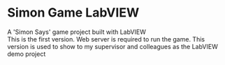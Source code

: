 # Simon Game LabVIEW
A 'Simon Says' game project built with LabVIEW      
This is the first version. Web server is required to run the game. This version is used to show to my supervisor and colleagues as the LabVIEW demo project
